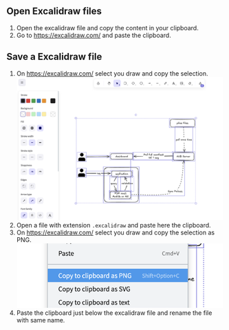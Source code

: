 ## Open Excalidraw files

1. Open the excalidraw file and copy the content in your clipboard.
2. Go to https://excalidraw.com/ and paste the clipboard.

## Save a Excalidraw file

1. On https://excalidraw.com/ select you draw and copy the selection.
    ![Selection of a draw on excalidraw.com](../sample-select-draw-excalidraw-webapp.png)
2. Open a file with extension `.excalidraw` and paste here the clipboard.
3. On https://excalidraw.com/ select you draw and copy the selection as PNG.
    ![options on excalidraw.com to copy to clipboard as png](../options-excalidraw-copy-to-clipboard-as-png.png)
4. Paste the clipboard just below the excalidraw file and rename the file with same name.
